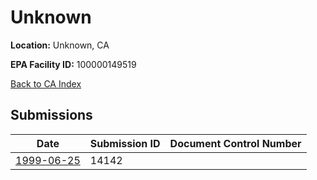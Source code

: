 # Unknown

**Location:** Unknown, CA

**EPA Facility ID:** 100000149519

[Back to CA Index](../../index.md)

## Submissions

| Date | Submission ID | Document Control Number |
|------|--------------|-------------------------|
| [1999-06-25](submissions/14142.md) | 14142 |  |
